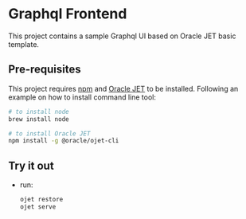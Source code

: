 # Graphql Frontend

This project contains a sample Graphql UI based on Oracle JET basic template.

## Pre-requisites

This project requires [npm](https://www.npmjs.com/get-npm) and [Oracle JET](https://www.oracle.com/webfolder/technetwork/jet/index.html) to be installed. Following an example on how to install command line tool:

```bash
# to install node
brew install node

# to install Oracle JET
npm install -g @oracle/ojet-cli
```

## Try it out

- run:

    ```bash
    ojet restore
    ojet serve
    ```
